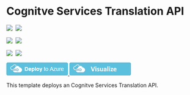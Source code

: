 # Cognitve Services Translation API

<IMG SRC="https://azurequickstartsservice.blob.core.windows.net/badges/101-cognitive-services-translate/PublicLastTestDate.svg" />&nbsp;
<IMG SRC="https://azurequickstartsservice.blob.core.windows.net/badges/101-cognitive-services-translate/PublicDeployment.svg" />&nbsp;

<IMG SRC="https://azurequickstartsservice.blob.core.windows.net/badges/101-cognitive-services-translate/FairfaxLastTestDate.svg" />&nbsp;
<IMG SRC="https://azurequickstartsservice.blob.core.windows.net/badges/101-cognitive-services-translate/FairfaxDeployment.svg" />&nbsp;

<IMG SRC="https://azurequickstartsservice.blob.core.windows.net/badges/101-cognitive-services-translate/BestPracticeResult.svg" />&nbsp;
<IMG SRC="https://azurequickstartsservice.blob.core.windows.net/badges/101-cognitive-services-translate/CredScanResult.svg" />&nbsp;

<a href="https://portal.azure.com/#create/Microsoft.Template/uri/https%3A%2F%2Fraw.githubusercontent.com%2FAzure%2Fazure-quickstart-templates%2Fmaster%2F101-cognitive-services-translate%2Fazuredeploy.json" target="_blank">
<img src="https://raw.githubusercontent.com/Azure/azure-quickstart-templates/master/1-CONTRIBUTION-GUIDE/images/deploytoazure.png"/>
</a>
<a href="http://armviz.io/#/?load=https%3A%2F%2Fraw.githubusercontent.com%2FAzure%2Fazure-quickstart-templates%2Fmaster%2F101-cognitive-services-translate%2Fazuredeploy.json" target="_blank">
<img src="https://raw.githubusercontent.com/Azure/azure-quickstart-templates/master/1-CONTRIBUTION-GUIDE/images/visualizebutton.png"/>
</a>

This template deploys an Cognitve Services Translation API.

